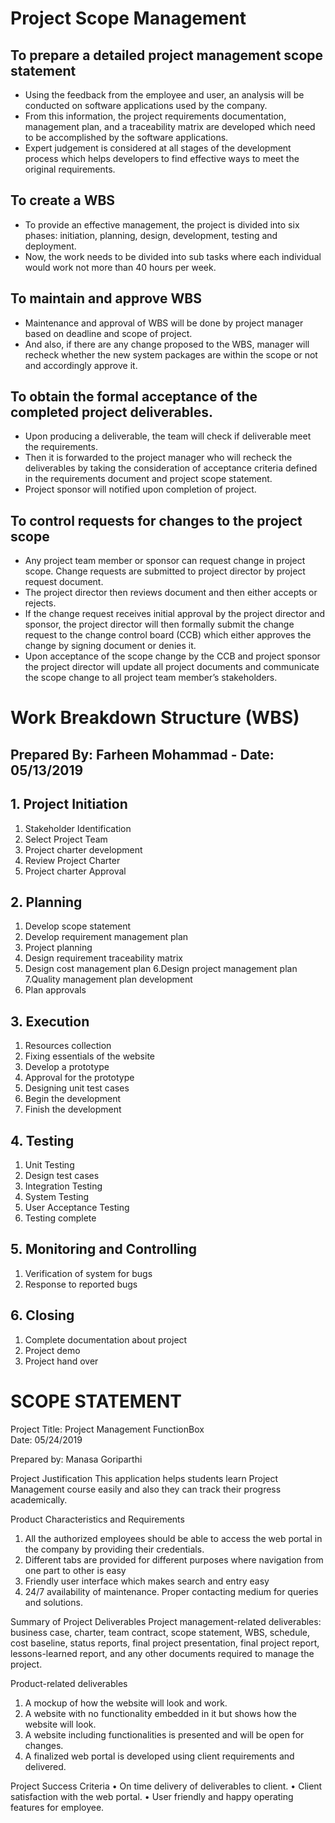 # Project Scope Management
##	To prepare a detailed project management scope statement
-	Using the feedback from the employee and user, an analysis will be conducted on software applications used by the company.
-	From this information, the project requirements documentation, management plan, and a traceability matrix are developed which need to be accomplished by the software applications. 
-	Expert judgement is considered at all stages of the development process which helps developers to find effective ways to meet the original requirements.
	
## To create a WBS
-	To provide an effective management, the project is divided into six phases: initiation, planning, design, development, testing and deployment.  
-	Now, the work needs to be divided into sub tasks where each individual would work not more than 40 hours per week.

## To maintain and approve WBS
-	Maintenance and approval of WBS will be done by project manager based on deadline and scope of project.
-	And also, if there are any change proposed to the WBS, manager will recheck whether the new system packages are within the scope or not and accordingly approve it.

## To obtain the formal acceptance of the completed project deliverables.
-	Upon producing a deliverable, the team will check if deliverable meet the requirements.
-	Then it is forwarded to the project manager who will recheck the deliverables by taking the consideration of acceptance criteria defined in the requirements document and project scope statement.
- Project sponsor will notified upon completion of project.

## To control requests for changes to the project scope
-	Any project team member or sponsor can request change in project scope. Change requests are submitted to project director by project request document.
-	The project director then reviews document and then either accepts or rejects.
-	If the change request receives initial approval by the project director and sponsor, the project director will then formally submit the change request to the change control board (CCB) which either approves the change by signing document or denies it.
-	Upon acceptance of the scope change by the CCB and project sponsor the project director will update all project documents and communicate the scope change to all project team member’s stakeholders.


# Work Breakdown Structure (WBS)
## Prepared By: Farheen Mohammad                                             	   	                                                 - Date: 05/13/2019

## 1. Project Initiation
 1. Stakeholder Identification
 2. Select Project Team
 3. Project charter development
 4. Review Project Charter
 5. Project charter Approval

## 2. Planning
 1. Develop scope statement
 2. Develop requirement management plan
 3. Project planning
 4. Design requirement traceability matrix
 5. Design cost management plan
 6.Design project management plan
 7.Quality management plan development
 8. Plan approvals
## 3. Execution
1. Resources collection
2. Fixing essentials of the website
3. Develop a prototype
4. Approval for the prototype
5. Designing unit test cases
6. Begin the development
7. Finish the development

## 4. Testing
1. Unit Testing
2. Design test cases
3. Integration Testing
4. System Testing
5. User Acceptance Testing
6. Testing complete

## 5. Monitoring and Controlling
1. Verification of system for bugs
2. Response to reported bugs

## 6. Closing
1. Complete documentation about project
2. Project demo
3. Project hand over


# SCOPE STATEMENT

Project Title: Project Management FunctionBox                                    
Date: 05/24/2019

Prepared by: Manasa Goriparthi

Project Justification
This application helps students learn Project Management course easily and also they can track their progress academically.

Product Characteristics and Requirements
1.	All the authorized employees should be able to access the web portal in the company by providing their credentials.
2.	Different tabs are provided for different purposes where navigation from one part to other is easy 
3.	Friendly user interface which makes search and entry easy
4.	24/7 availability of maintenance. Proper contacting medium for queries and solutions.

Summary of Project Deliverables
Project management-related deliverables: business case, charter, team contract, scope statement, WBS, schedule, cost baseline, status reports, final project presentation, final project report, lessons-learned report, and any other documents required to manage the project.

Product-related deliverables  
1. A mockup of how the website will look and work.
2. A website with no functionality embedded in it but shows how the website will look. 
3. A website including functionalities is presented and will be open for changes. 
4. A finalized web portal is developed using client requirements and delivered.

Project Success Criteria
• On time delivery of deliverables to client.
• Client satisfaction with the web portal.
• User friendly and happy operating features for employee.


 
 


